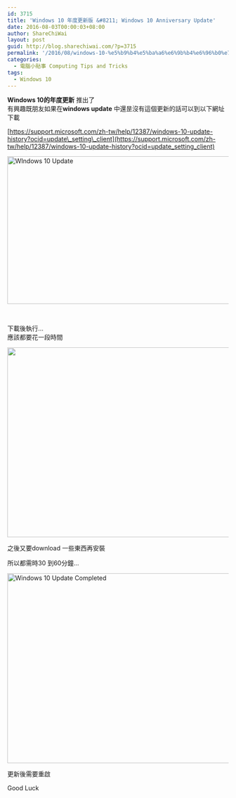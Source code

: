 ```yaml
---
id: 3715
title: 'Windows 10 年度更新版 &#8211; Windows 10 Anniversary Update'
date: 2016-08-03T00:00:03+08:00
author: ShareChiWai
layout: post
guid: http://blog.sharechiwai.com/?p=3715
permalink: '/2016/08/windows-10-%e5%b9%b4%e5%ba%a6%e6%9b%b4%e6%96%b0%e7%89%88-windows-10-anniversary-update/'
categories:
  - 電腦小貼事 Computing Tips and Tricks
tags:
  - Windows 10
---
```

**Windows 10的年度更新** 推出了  
有興趣既朋友如果在**windows update** 中還昰沒有這個更新的話可以到以下網址下載

[https://support.microsoft.com/zh-tw/help/12387/windows-10-update-history?ocid=update\_setting\_client](https://support.microsoft.com/zh-tw/help/12387/windows-10-update-history?ocid=update_setting_client)

<img class="alignnone" src="https://i0.wp.com/farm9.static.flickr.com/8870/28454843840_895b6c1f21_z.jpg?resize=625%2C336" alt="WIndows 10 Update" width="625" height="336"  data-recalc-dims="1" /> 

&nbsp;

下載後執行&#8230;  
應該都要花一段時間

<img class="alignnone" src="https://i1.wp.com/farm9.static.flickr.com/8561/28454843850_6a3efab489_z.jpg?resize=625%2C432" width="625" height="432"  data-recalc-dims="1" /> 

之後又要download 一些東西再安裝

所以都需時30 到60分鐘&#8230;

<img class="alignnone" src="https://i0.wp.com/farm9.static.flickr.com/8875/28707476776_dbf4ddfcdf_z.jpg?resize=625%2C432" alt="Windows 10 Update Completed" width="625" height="432"  data-recalc-dims="1" /> 

更新後需要重啟

Good Luck